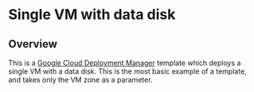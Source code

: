 # Single VM with data disk

## Overview
This is a [Google Cloud Deployment
Manager](https://cloud.google.com/deployment-manager/overview) template which
deploys a single VM with a data disk. This is the most basic example of a
template, and takes only the VM zone as a parameter.
